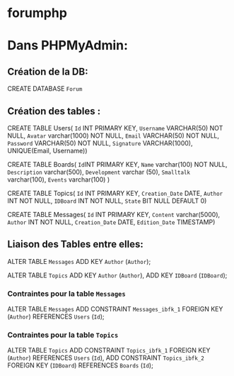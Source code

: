 # forumphp

Dans PHPMyAdmin:
===================

Création de la DB:
-------------------
CREATE DATABASE `Forum`

Création des tables :
----------------------
CREATE TABLE Users(
        `Id` INT PRIMARY KEY,
        `Username` VARCHAR(50) NOT NULL,
        `Avatar` varchar(1000) NOT NULL,
        `Email` VARCHAR(50) NOT NULL,
        `Password` VARCHAR(50) NOT NULL,
        `Signature` VARCHAR(1000),
        UNIQUE(Email, Username))

CREATE TABLE Boards(
        `Id`INT PRIMARY KEY,
        `Name` varchar(100) NOT NULL,
        `Description` varchar(500),
        `Development` varchar (50),
        `Smalltalk` varchar(100),
        `Events` varchar(100) )

CREATE TABLE Topics(
        `Id` INT PRIMARY KEY,
        `Creation_Date` DATE,
        `Author` INT NOT NULL,
        `IDBoard` INT NOT NULL,
        `State` BIT NULL DEFAULT 0)

CREATE TABLE Messages(
         `Id` INT PRIMARY KEY,
         `Content` varchar(5000),
         `Author` INT NOT NULL,
         `Creation_Date` DATE,
         `Edition_Date` TIMESTAMP)

Liaison des Tables entre elles:
-------------------------------

ALTER TABLE `Messages`
  ADD KEY `Author` (`Author`);

ALTER TABLE `Topics`
  ADD KEY `Author` (`Author`),
  ADD KEY `IDBoard` (`IDBoard`);


### Contraintes pour la table `Messages`

ALTER TABLE `Messages`
  ADD CONSTRAINT `Messages_ibfk_1` FOREIGN KEY (`Author`) REFERENCES `Users` (`Id`);

### Contraintes pour la table `Topics`

ALTER TABLE `Topics`
  ADD CONSTRAINT `Topics_ibfk_1` FOREIGN KEY (`Author`) REFERENCES `Users` (`Id`),
  ADD CONSTRAINT `Topics_ibfk_2` FOREIGN KEY (`IDBoard`) REFERENCES `Boards` (`Id`);